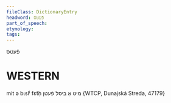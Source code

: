```yaml
---
fileClass: DictionaryEntry
headword: פֿעטס
part_of_speech: 
etymology: 
tags: 
---
```

פֿעטס

WESTERN
========

mit ə bɩslʲ fɛt͡n̩ מיט אַ ביסל פֿעטן {WTCP, Dunajská Streda, 47179}